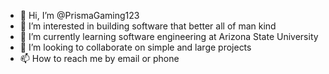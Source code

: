 - 👋 Hi, I’m @PrismaGaming123
- 👀 I’m interested in building software that better all of man kind
- 🌱 I’m currently learning software engineering at Arizona State University
- 💞️ I’m looking to collaborate on simple and large projects
- 📫 How to reach me by email or phone

<!---
PrismaGaming123/PrismaGaming123 is a ✨ special ✨ repository because its `README.md` (this file) appears on your GitHub profile.
You can click the Preview link to take a look at your changes.
--->
